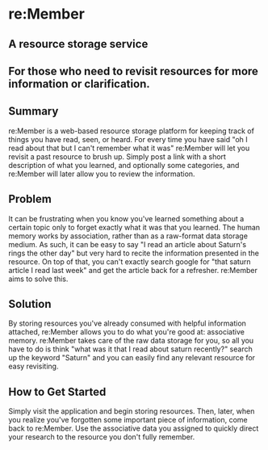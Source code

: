 # re:Member #

<!-- 
> This material was originally posted [here](http://www.quora.com/What-is-Amazons-approach-to-product-development-and-product-management). It is reproduced here for posterities sake.

There is an approach called "working backwards" that is widely used at Amazon. They work backwards from the customer, rather than starting with an idea for a product and trying to bolt customers onto it. While working backwards can be applied to any specific product decision, using this approach is especially important when developing new products or features.

For new initiatives a product manager typically starts by writing an internal press release announcing the finished product. The target audience for the press release is the new/updated product's customers, which can be retail customers or internal users of a tool or technology. Internal press releases are centered around the customer problem, how current solutions (internal or external) fail, and how the new product will blow away existing solutions.

If the benefits listed don't sound very interesting or exciting to customers, then perhaps they're not (and shouldn't be built). Instead, the product manager should keep iterating on the press release until they've come up with benefits that actually sound like benefits. Iterating on a press release is a lot less expensive than iterating on the product itself (and quicker!).

If the press release is more than a page and a half, it is probably too long. Keep it simple. 3-4 sentences for most paragraphs. Cut out the fat. Don't make it into a spec. You can accompany the press release with a FAQ that answers all of the other business or execution questions so the press release can stay focused on what the customer gets. My rule of thumb is that if the press release is hard to write, then the product is probably going to suck. Keep working at it until the outline for each paragraph flows. 

Oh, and I also like to write press-releases in what I call "Oprah-speak" for mainstream consumer products. Imagine you're sitting on Oprah's couch and have just explained the product to her, and then you listen as she explains it to her audience. That's "Oprah-speak", not "Geek-speak".

Once the project moves into development, the press release can be used as a touchstone; a guiding light. The product team can ask themselves, "Are we building what is in the press release?" If they find they're spending time building things that aren't in the press release (overbuilding), they need to ask themselves why. This keeps product development focused on achieving the customer benefits and not building extraneous stuff that takes longer to build, takes resources to maintain, and doesn't provide real customer benefit (at least not enough to warrant inclusion in the press release).
 -->
 
## A resource storage service ##

## For those who need to revisit resources for more information or clarification. ##

## Summary ##
  re:Member is a web-based resource storage platform for keeping track of things you have read, seen, or heard. For every time you have said "oh I read about that but I can't remember what it was" re:Member will let you revisit a past resource to brush up. Simply post a link with a short description of what you learned, and optionally some categories, and re:Member will later allow you to review the information.

## Problem ##
  It can be frustrating when you know you've learned something about a certain topic only to forget exactly what it was that you learned. The human memory works by association, rather than as a raw-format data storage medium. As such, it can be easy to say "I read an article about Saturn's rings the other day" but very hard to recite the information presented in the resource. On top of that, you can't exactly search google for "that saturn article I read last week" and get the article back for a refresher. re:Member aims to solve this.

## Solution ##
  By storing resources you've already consumed with helpful information attached, re:Member allows you to do what you're good at: associative memory. re:Member takes care of the raw data storage for you, so all you have to do is think "what was it that I read about saturn recently?" search up the keyword "Saturn" and you can easily find any relevant resource for easy revisiting.

## How to Get Started ##
  Simply visit the application and begin storing resources. Then, later, when you realize you've forgotten some important piece of information, come back to re:Member. Use the associative data you assigned to quickly direct your research to the resource you don't fully remember.
